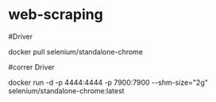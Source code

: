 # web-scraping

#Driver

docker pull selenium/standalone-chrome

#correr Driver

docker run -d -p 4444:4444 -p 7900:7900 --shm-size="2g" selenium/standalone-chrome:latest


